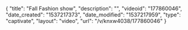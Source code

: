 {
    "title": "Fall Fashion show",
    "description": "",
    "videoid": "177860046",
    "date_created": "1537217373",
    "date_modified": "1537217959",
    "type": "captivate",
    "layout": "video",
    "url": "\/v\/knxw4038\/177860046"
}